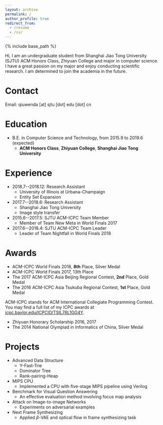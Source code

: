 ```yaml
---
layout: archive
permalink: /
author_profile: true
redirect_from:
  - /resume
  - /cv/
---
```


{% include base_path %}

Hi, I am an undergraduate student from Shanghai Jiao Tong University (SJTU) ACM Honors Class, Zhiyuan College and major in computer science. I have a great passion on my major and enjoy conducting scientific research. I am determined to join the academia in the future.

# Contact

Email: qiuwenda [at] sjtu [dot] edu [dot] cn

Education
======
- B.E. in Computer Science and Technology, from 2015.9 to 2019.6 (expected)
  - **ACM Honors Class**, **Zhiyuan College**, **Shanghai Jiao Tong University**

Experience
======
* 2018.7--2018.12: Research Assistant
  * University of Illinois at Urbana-Champaign
  * Entity Set Expansion
* 2017.7--2018.6: Research Assistant
  * Shanghai Jiao Tong University
  * Image style transfer
* 2015.6--2017.5: SJTU ACM-ICPC Team Member
  * Member of Team New Meta in World Finals 2017
* 2017.6--2018.4: SJTU ACM-ICPC Team Leader
  * Leader of Team Nightfall in World Finals 2018

# Awards

- ACM-ICPC World Finals 2018, **8th** Place, Silver Medal
- ACM-ICPC World Finals 2017, 13th Place
- The 2017 ACM-ICPC Asia Beijing Regional Contest, **2nd** Place, Gold Medal
- The 2016 ACM-ICPC Asia Tsukuba Regional Contest, **1st** Place, Gold Medal

ACM-ICPC stands for ACM International Collegiate Programming Contest. You may find a full list of my ICPC awards at [icpc.baylor.edu/ICPCID/TSIL76L1GG4Y]().

- Zhiyuan Honorary Scholarship 2016, 2017
- The 2014 National Olympiad in Informatics of China, Silver Medal

# Projects

- Advanced Data Structure
  - Y-Fast-Trie
  - Dominator Tree
  - Rank-pairing-Heap
- MIPS CPU
  - Implemented a CPU with five-stage MIPS pipeline using Verilog
- Benchmark for Visual Question Answering
  - An effective evaluation method involving focus map analysis
- Attack on Image-to-image Networks
  - Experiments on adversarial examples
- Next Frame Synthesizing
  - Applied $\beta$-VAE and optical flow in frame synthesizing task
